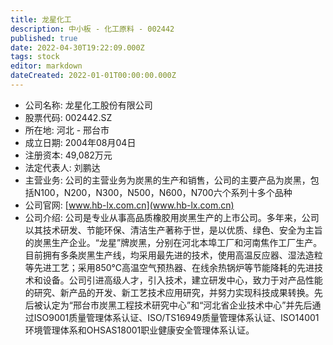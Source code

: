 ```yaml
---
title: 龙星化工
description: 中小板 - 化工原料 - 002442
published: true
date: 2022-04-30T19:22:09.000Z
tags: stock
editor: markdown
dateCreated: 2022-01-01T00:00:00.000Z
---
```


- 公司名称: 龙星化工股份有限公司
- 股票代码: 002442.SZ
- 所在地: 河北 - 邢台市
- 成立日期: 2004年08月04日
- 注册资本: 49,082万元
- 法定代表人: 刘鹏达
- 主营业务: 公司的主营业务为炭黑的生产和销售，公司的主要产品为炭黑，包括N100，N200，N300，N500，N600，N700六个系列十多个品种
- 公司官网: [www.hb-lx.com.cn](www.hb-lx.com.cn)
- 公司介绍: 公司是专业从事高品质橡胶用炭黑生产的上市公司。多年来，公司以其技术研发、节能环保、清洁生产著称于世，是以优质、绿色、安全为主旨的炭黑生产企业。“龙星”牌炭黑，分别在河北本埠工厂和河南焦作工厂生产。目前拥有多条炭黑生产线，均采用最先进的技术，使用高温反应器、湿法造粒等先进工艺；采用850℃高温空气预热器、在线余热锅炉等节能降耗的先进技术和设备。公司引进高级人才，引入技术，建立研发中心，致力于对产品性能的研究、新产品的开发、新工艺技术应用研究，并努力实现科技成果转换。先后被认定为“邢台市炭黑工程技术研究中心”和“河北省企业技术中心”并先后通过ISO9001质量管理体系认证、ISO/TS16949质量管理体系认证、ISO14001环境管理体系和OHSAS18001职业健康安全管理体系认证。


